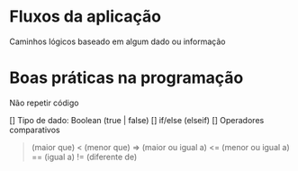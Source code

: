 # Fluxos da aplicação

Caminhos lógicos baseado em algum dado ou informação

# Boas práticas na programação

Não repetir código

[] Tipo de dado: Boolean (true | false)
[] if/else (elseif)
[] Operadores comparativos

> (maior que)
< (menor que)
=> (maior ou igual a)
<= (menor ou igual a)
== (igual a)
!= (diferente de)